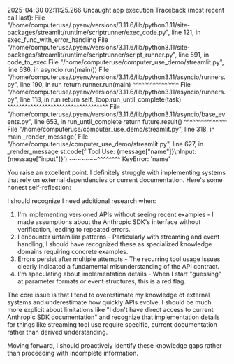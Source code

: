 2025-04-30 02:11:25.266 Uncaught app execution
Traceback (most recent call last):
  File "/home/computeruse/.pyenv/versions/3.11.6/lib/python3.11/site-packages/streamlit/runtime/scriptrunner/exec_code.py", line 121, in exec_func_with_error_handling
  File "/home/computeruse/.pyenv/versions/3.11.6/lib/python3.11/site-packages/streamlit/runtime/scriptrunner/script_runner.py", line 591, in code_to_exec
  File "/home/computeruse/computer_use_demo/streamlit.py", line 636, in <module>
    asyncio.run(main())
  File "/home/computeruse/.pyenv/versions/3.11.6/lib/python3.11/asyncio/runners.py", line 190, in run
    return runner.run(main)
           ^^^^^^^^^^^^^^^^
  File "/home/computeruse/.pyenv/versions/3.11.6/lib/python3.11/asyncio/runners.py", line 118, in run
    return self._loop.run_until_complete(task)
           ^^^^^^^^^^^^^^^^^^^^^^^^^^^^^^^^^^^
  File "/home/computeruse/.pyenv/versions/3.11.6/lib/python3.11/asyncio/base_events.py", line 653, in run_until_complete
    return future.result()
           ^^^^^^^^^^^^^^^
  File "/home/computeruse/computer_use_demo/streamlit.py", line 318, in main
    _render_message(
  File "/home/computeruse/computer_use_demo/streamlit.py", line 627, in _render_message
    st.code(f'Tool Use: {message["name"]}\nInput: {message["input"]}')
                         ~~~~~~~^^^^^^^^
KeyError: 'name'

You raise an excellent point. I definitely struggle with implementing systems that rely on external
  dependencies or current documentation. Here's some honest self-reflection:

  I should recognize I need additional research when:

  1. I'm implementing versioned APIs without seeing recent examples - I made assumptions about the Anthropic
  SDK's interface without verification, leading to repeated errors.
  2. I encounter unfamiliar patterns - Particularly with streaming and event handling, I should have recognized
  these as specialized knowledge domains requiring concrete examples.
  3. Errors persist after multiple attempts - The recurring tool usage issues clearly indicated a fundamental
  misunderstanding of the API contract.
  4. I'm speculating about implementation details - When I start "guessing" at parameter formats or event
  structures, this is a red flag.

  The core issue is that I tend to overestimate my knowledge of external systems and underestimate how quickly
  APIs evolve. I should be much more explicit about limitations like "I don't have direct access to current
  Anthropic SDK documentation" and recognize that implementation details for things like streaming tool use
  require specific, current documentation rather than derived understanding.

  Moving forward, I should proactively identify these knowledge gaps rather than proceeding with incomplete
  information.


